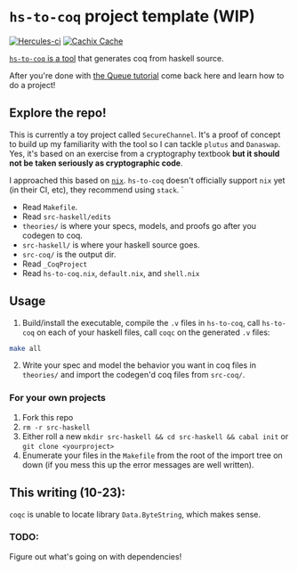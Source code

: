 # `hs-to-coq` project template (WIP)
[![Hercules-ci][Herc badge]][Herc link]
[![Cachix Cache][Cachix badge]][Cachix link]

[Herc badge]: https://img.shields.io/badge/ci--by--hercules-green.svg
[Herc link]: https://hercules-ci.com/github/ArdanaLabs/hs-to-coq-project-template
[Cachix badge]: https://img.shields.io/badge/cachix-private_ArdanaLabs-blue.svg
[Cachix link]: https://private-ardanalabs.cachix.org

[`hs-to-coq` is a tool](https://github.com/plclub/hs-to-coq/) that generates coq from haskell source. 

After you're done with [the Queue tutorial](https://www.cis.upenn.edu/~plclub/blog/2020-10-09-hs-to-coq/) come back here and learn how to do a project! 

## Explore the repo!

This is currently a toy project called `SecureChannel`. It's a proof of concept to build up my familiarity with the tool so I can tackle `plutus` and `Danaswap`. Yes, it's based on an exercise from a cryptography textbook **but it should not be taken seriously as cryptographic code**.

I approached this based on [`nix`](https://nixos.org/download.html). `hs-to-coq` doesn't officially support `nix` yet (in their CI, etc), they recommend using `stack`. `

- Read `Makefile`. 
- Read `src-haskell/edits`
- `theories/` is where your specs, models, and proofs go after you codegen to coq. 
- `src-haskell/` is where your haskell source goes.
- `src-coq/` is the output dir.
- Read `_CoqProject`
- Read `hs-to-coq.nix`, `default.nix`, and `shell.nix`

## Usage

1. Build/install the executable, compile the `.v` files in `hs-to-coq`, call `hs-to-coq` on each of your haskell files, call `coqc` on the generated `.v` files: 
``` bash
make all
```
2. Write your spec and model the behavior you want in coq files in `theories/` and import the codegen'd coq files from `src-coq/`.

### For your own projects
1. Fork this repo
2. `rm -r src-haskell` 
3. Either roll a new `mkdir src-haskell && cd src-haskell && cabal init` or `git clone <yourproject>` 
4. Enumerate your files in the `Makefile` from the root of the import tree on down (if you mess this up the error messages are well written). 

## This writing (10-23):

`coqc` is unable to locate library `Data.ByteString`, which makes sense. 

### TODO: 

Figure out what's going on with dependencies!
